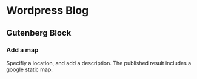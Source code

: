 
# Wordpress Blog

## Gutenberg Block

### Add a map

Specifiy a location, and add a description. The published result includes a google static map.
